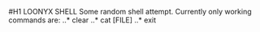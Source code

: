 #H1 LOONYX SHELL
Some random shell attempt.
Currently only working commands are:
..* clear
..* cat [FILE]
..* exit